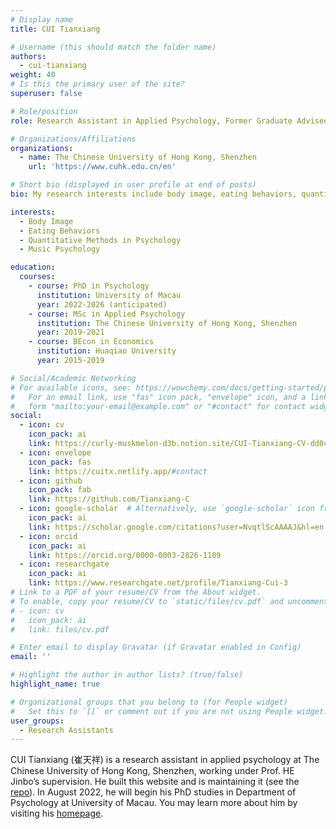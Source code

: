 ```yaml
---
# Display name
title: CUI Tianxiang

# Username (this should match the folder name)
authors:
  - cui-tianxiang
weight: 40
# Is this the primary user of the site?
superuser: false

# Role/position
role: Research Assistant in Applied Psychology, Former Graduate Advisee

# Organizations/Affiliations
organizations:
  - name: The Chinese University of Hong Kong, Shenzhen
    url: 'https://www.cuhk.edu.cn/en'

# Short bio (displayed in user profile at end of posts)
bio: My research interests include body image, eating behaviors, quantitative methods in psychology, and music psychology.

interests:
  - Body Image
  - Eating Behaviors
  - Quantitative Methods in Psychology
  - Music Psychology

education:
  courses:
    - course: PhD in Psychology
      institution: University of Macau
      year: 2022-2026 (anticipated)
    - course: MSc in Applied Psychology
      institution: The Chinese University of Hong Kong, Shenzhen
      year: 2019-2021
    - course: BEcon in Economics
      institution: Huaqiao University
      year: 2015-2019

# Social/Academic Networking
# For available icons, see: https://wowchemy.com/docs/getting-started/page-builder/#icons
#   For an email link, use "fas" icon pack, "envelope" icon, and a link in the
#   form "mailto:your-email@example.com" or "#contact" for contact widget.
social:
  - icon: cv
    icon_pack: ai
    link: https://curly-muskmelon-d3b.notion.site/CUI-Tianxiang-CV-dd0c4a9545814cbca3f5e77483221cdf
  - icon: envelope
    icon_pack: fas
    link: https://cuitx.netlify.app/#contact
  - icon: github
    icon_pack: fab
    link: https://github.com/Tianxiang-C
  - icon: google-scholar  # Alternatively, use `google-scholar` icon from `ai` icon pack
    icon_pack: ai
    link: https://scholar.google.com/citations?user=NvqtlScAAAAJ&hl=en
  - icon: orcid
    icon_pack: ai
    link: https://orcid.org/0000-0003-2826-1109
  - icon: researchgate
    icon_pack: ai
    link: https://www.researchgate.net/profile/Tianxiang-Cui-3
# Link to a PDF of your resume/CV from the About widget.
# To enable, copy your resume/CV to `static/files/cv.pdf` and uncomment the lines below.
# - icon: cv
#   icon_pack: ai
#   link: files/cv.pdf

# Enter email to display Gravatar (if Gravatar enabled in Config)
email: ''

# Highlight the author in author lists? (true/false)
highlight_name: true

# Organizational groups that you belong to (for People widget)
#   Set this to `[]` or comment out if you are not using People widget.
user_groups:
  - Research Assistants
---
```


CUI Tianxiang (崔天祥) is a research assistant in applied psychology at The Chinese University of Hong Kong, Shenzhen, working under Prof. HE Jinbo’s supervision. He built this website and is maintaining it (see the [repo](https://github.com/Tianxiang-C/SCI-Cream)). In August 2022, he will begin his PhD studies in Department of Psychology at University of Macau. You may learn more about him by visiting his [homepage](https://cuitx.netlify.app/).

